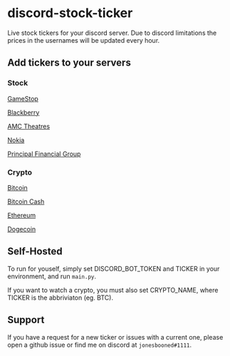 # discord-stock-ticker

Live stock tickers for your discord server. Due to discord limitations the prices in the usernames will be updated every hour.

## Add tickers to your servers

### Stock

[GameStop](https://discord.com/api/oauth2/authorize?client_id=805268557994262529&permissions=0&scope=bot)

[Blackberry](https://discord.com/api/oauth2/authorize?client_id=805289769272999986&permissions=0&scope=bot)

[AMC Theatres](https://discord.com/api/oauth2/authorize?client_id=805294017441038357&permissions=0&scope=bot)

[Nokia](https://discord.com/api/oauth2/authorize?client_id=805294107962245120&permissions=0&scope=bot)

[Principal Financial Group](https://discord.com/api/oauth2/authorize?client_id=805466470930055189&permissions=0&scope=bot)

### Crypto

[Bitcoin](https://discord.com/api/oauth2/authorize?client_id=805599050871210014&permissions=0&scope=bot)

[Bitcoin Cash](https://discord.com/api/oauth2/authorize?client_id=805604560013230170&permissions=0&scope=bot)

[Ethereum](https://discord.com/api/oauth2/authorize?client_id=805605209522962452&permissions=0&scope=bot)

[Dogecoin](https://discord.com/api/oauth2/authorize?client_id=805605888387186699&permissions=0&scope=bot)

## Self-Hosted

To run for youself, simply set DISCORD_BOT_TOKEN and TICKER in your environment, and run `main.py`.

If you want to watch a crypto, you must also set CRYPTO_NAME, where TICKER is the abbriviaton (eg. BTC).

## Support

If you have a request for a new ticker or issues with a current one, please open a github issue or find me on discord at `jonesbooned#1111`.